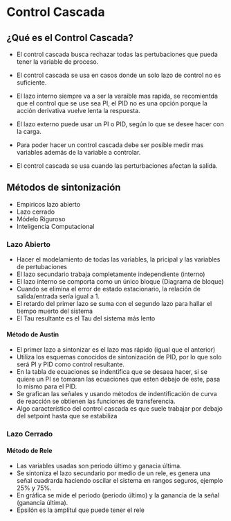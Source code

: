 # Control Cascada

## ¿Qué es el Control Cascada?

* El control cascada busca rechazar todas las pertubaciones que pueda tener la variable de proceso.

* El control cascada se usa en casos donde un solo lazo de control no es suficiente.

* El lazo interno siempre va a ser la varaible mas rapida, se recomientda  que el control que se use sea PI, el PID no es una opción porque la acción derivativa vuelve lenta la respuesta.

* El lazo externo puede usar un PI o PID, según lo que se desee hacer con la carga.

* Para poder hacer un control cascada debe ser posible medir mas variables además de la variable a controlar.

* El control cascada se usa cuando las perturbaciones afectan la salida.

## Métodos de sintonización

* Empiricos lazo abierto
* Lazo cerrado
* Módelo Riguroso
* Inteligencia Computacional

### Lazo Abierto

* Hacer el modelamiento de todas las variables, la pricipal y las variables de pertubaciones 
* El lazo secundario trabaja completamente independiente (interno)
* El lazo interno se comporta como un único bloque (Diagrama de bloque)
* Cuando se elimina el error de estado estacionario, la relación de salida/entrada sería igual a 1.
* El retardo del primer lazo se suma con el segundo lazo para hallar el tiempo muerto del sistema
* El Tau resultante es el Tau del sistema más lento

#### Método de Austin
* El primer lazo a sintonizar es el lazo mas rápido (igual que el anterior)
* Utiliza los esquemas conocidos de sintonización de PID, por lo que solo será PI y PID como control resultante.
* En la tabla de ecuaciones se indentifica que se desaea hacer, si se quiere un PI se tomaran las ecuaciones que esten debajo de este, pasa lo mismo para el PID.
* Se grafican las señales y usando métodos de indentificación de curva de reacción se obtienen las funciones de transferencia.
* Algo característico del control cascada es que suele trabajar por debajo del setpoint hasta que se estabiliza 

### Lazo Cerrado 

#### Método de Rele
* Las variables usadas son periodo último y ganacia última.
* Se sintoniza el lazo secundario por medio de un rele, es genera una señal cuadrarda haciendo oscilar el sistema en rangos seguros, ejemplo 25% y 75%.
* En gráfica se mide el periodo (periodo último) y la ganancia de la señal (ganancia última).
* Epsilón es la amplitul que puede tener el rele